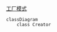 
[工厂模式](https://refactoringguru.cn/design-patterns/factory-method)


```mermaid
classDiagram
    class Creator

```